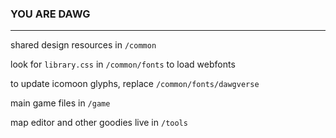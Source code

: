 ### YOU ARE DAWG

---


shared design resources in `/common` 

look for `library.css` in `/common/fonts` to load webfonts

to update icomoon glyphs, replace `/common/fonts/dawgverse` 

main game files in `/game`

map editor and other goodies live in `/tools` 

